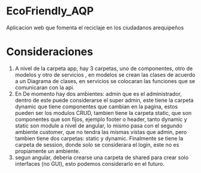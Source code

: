 # EcoFriendly_AQP
Aplicacion web que fomenta el reciclaje en los ciudadanos arequipeños

# Consideraciones
1. A nivel de la carpeta app, hay 3 carpetas, uno de componentes, otro de modelos y otro de servicios , en modelos se crean las clases de acuerdo a un Diagrama de clases, en servicios 
se colocaran las funciones que se comunicaran con la api.
2. En De momento hay dos ambientes: admin que es el administrador, dentro de este puede  considerarse el super admin, este tiene la carpeta dynamic que tiene componentes que cambian
en la pagina, estos pueden ser los modulos CRUD, tambien tiene la carpeta static, que son componentes que son fijos, ejemplo footer o header, tanto dynamic y static son module a 
nivel de angular, lo mismo pasa con el segundo ambiente customer, que no tendra las mismas vistas que admin, pero tambien tiene dos carpetas: static y dynamic.
Finalmente se tiene la carpeta de session, donde solo se considerara el login, este no es propiamente un ambiente.
3. segun angular, deberia crearse una carpeta de shared para crear solo interfaces (no GUI), esto podemos considerarlo en el futuro.
